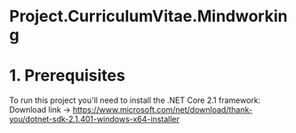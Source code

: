 # Project.CurriculumVitae.Mindworking
# 1. Prerequisites
To run this project you'll need to install the .NET Core 2.1 framework:
Download link -> https://www.microsoft.com/net/download/thank-you/dotnet-sdk-2.1.401-windows-x64-installer
